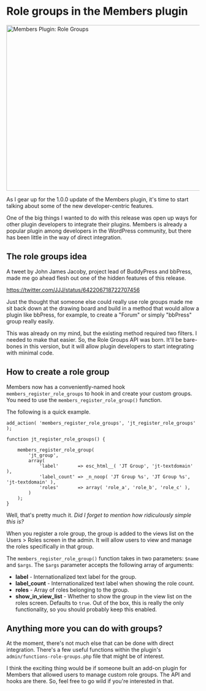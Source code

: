 # Role groups in the Members plugin

<img src="http://themehybrid.com/blog/wp-content/uploads/2015/09/members-role-groups.png" alt="Members Plugin: Role Groups" width="841" height="432" class="aligncenter size-full wp-image-6619" />

As I gear up for the 1.0.0 update of the Members plugin, it's time to start talking about some of the new developer-centric features.  

One of the big things I wanted to do with this release was open up ways for other plugin developers to integrate their plugins.  Members is already a popular plugin among developers in the WordPress community, but there has been little in the way of direct integration.

## The role groups idea

A tweet by John James Jacoby, project lead of BuddyPress and bbPress, made me go ahead flesh out one of the hidden features of this release.

https://twitter.com/JJJ/status/642206718722707456

Just the thought that someone else could really use role groups made me sit back down at the drawing board and build in a method that would allow a plugin like bbPress, for example, to create a "Forum" or simply "bbPress" group really easily.

This was already on my mind, but the existing method required two filters.  I needed to make that easier.  So, the Role Groups API was born.  It'll be bare-bones in this version, but it will allow plugin developers to start integrating with minimal code.

## How to create a role group

Members now has a conveniently-named hook `members_register_role_groups` to hook in and create your custom groups.  You need to use the `members_register_role_group()` function.  

The following is a quick example.

	add_action( 'members_register_role_groups', 'jt_register_role_groups' );
	
	function jt_register_role_groups() {
	
		members_register_role_group(
			'jt_group',
			array(
				'label'       => esc_html__( 'JT Group', 'jt-textdomain' ),
				'label_count' => _n_noop( 'JT Group %s', 'JT Group %s', 'jt-textdomain' ),
				'roles'       => array( 'role_a', 'role_b', 'role_c' ),
			)
		);
	}

Well, that's pretty much it.  *Did I forget to mention how ridiculously simple this is?*

When you register a role group, the group is added to the views list on the Users > Roles screen in the admin.  It will allow users to view and manage the roles specifically in that group.

The `members_register_role_group()` function takes in two parameters: `$name` and `$args`.  The `$args` parameter accepts the following array of arguments:

* **label** - Internationalized text label for the group.
* **label_count** - Internationalized text label when showing the role count.
* **roles** - Array of roles belonging to the group.
* **show_in_view_list** - Whether to show the group in the view list on the roles screen. Defaults to `true`. Out of the box, this is really the only functionality, so you should probably keep this enabled.

## Anything more you can do with groups?

At the moment, there's not much else that can be done with direct integration.  There's a few useful functions within the plugin's `admin/functions-role-groups.php` file that might be of interest.

I think the exciting thing would be if someone built an add-on plugin for Members that allowed users to manage custom role groups.  The API and hooks are there.  So, feel free to go wild if you're interested in that.



























